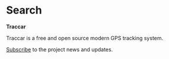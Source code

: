 # Search

**Traccar**

Traccar is a free and open source modern GPS tracking system.

[Subscribe](broken-reference) to the project news and updates.
